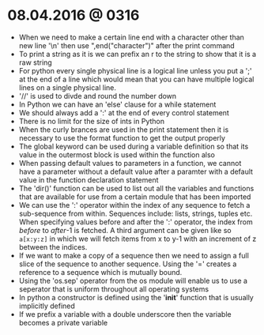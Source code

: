 # 08.04.2016 @ 0316

- When we need to make a certain line end with a character other than new line '\n' then use ",end("character")" after the print command
- To print a string as it is we can prefix an r to the string to show that it is a raw string
- For python every single physical line is a logical line unless you put a ';' at the end of a line which would mean that you can have multiple logical lines on a single physical line.
- '//' is used to divde and round the number down
- In Python we can have an 'else' clause for a while statement
- We should always add a ':' at the end of every control statement
- There is no limit for the size of ints in Python
- When the curly brances are used in the print statement then it is necessary to use the format function to get the output properly
- The global keyword can be used during a variable definition so that its value in the outermost block is used within the function also
- When passing default values to parameters in a function, we cannot have a parameter without a default value after a paramter with a default value in the function declaration statement
- The 'dir()' function can be used to list out all the variables and functions that are available for use from a certain module that has been imported
- We can use the ':' operator within the index of any sequence to fetch a sub-sequence from within. Sequences include: lists, strings, tuples etc. When specifying values before and after the ':' operator, the index from *before* to *after*-1 is fetched. A third argument can be given like so `a[x:y:z]` in which we will fetch items from x to y-1 with an increment of z between the indices.
- If we want to make a copy of a sequence then we need to assign a full slice of the sequence to another sequence. Using the '=' creates a reference to a sequence which is mutually bound.
- Using the 'os.sep' operator from the os module will enable us to use a seperator that is uniform throughout all operating systems
- In python a constructor is defined using the '__init__' function that is usually implicitly defined
- If we prefix a variable with a double underscore then the variable becomes a private variable
